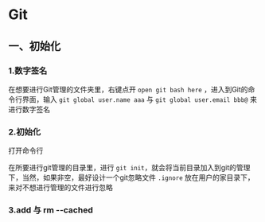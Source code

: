 # Git

## 一、初始化

### 1.数字签名

在想要进行Git管理的文件夹里，右键点开 `open git bash here` ，进入到Git的命令行界面，输入 `git global user.name aaa` 与 `git global user.email bbb@` 来进行数字签名

### 2.初始化

打开命令行

在所要进行git管理的目录里，进行 `git init`，就会将当前目录加入到git的管理下，当然，如果非空，最好设计一个git忽略文件 `.ignore` 放在用户的家目录下，来对不想进行管理的文件进行忽略

### 3.add 与 rm --cached

